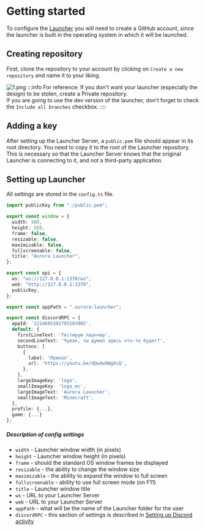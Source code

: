 # Getting started

To configure the [Launcher](https://github.com/AuroraTeam/Launcher) you will need to create a GitHub account, since the launcher is built in the operating system in which it will be launched.

## Creating repository

First, clone the repository to your account by clicking on `Create a new repository` and name it to your liking.

![1.png](/foto-github/1.webp)
:::info For reference:
If you don't want your launcher (especially the design) to be stolen, create a Private repository.\
If you are going to use the dev version of the launcher, don't forget to check the `Include all branches` checkbox.
::::

## Adding a key

After setting up the Launcher Server, a `public.pem` file should appear in its root directory. You need to copy it to the root of the Launcher repository. This is necessary so that the Launcher Server knows that the original Launcher is connecting to it, and not a third-party application.

## Setting up Launcher

All settings are stored in the `config.ts` file.

```ts
import publicKey from "./public.pem";

export const window = {
  width: 900,
  height: 550,
  frame: false,
  resizable: false,
  maximizable: false,
  fullscreenable: false,
  title: "Aurora Launcher",
};

export const api = {
  ws: "ws://127.0.0.1:1370/ws",
  web: "http://127.0.0.1:1370",
  publicKey,
};

export const appPath = ".aurora-launcher";

export const discordRPC = {
  appId: '1214685301793103902',
  default: {
    firstLineText: 'Тестирую лаунчер',
    secondLineText: 'Чувак, ты думал здесь что-то будет?',
    buttons: [
      {
        label: 'Прекол',
        url: 'https://youtu.be/dQw4w9WgXcQ',
      },
    ],
    largeImageKey: 'logo',
    smallImageKey: 'logo_mc',
    largeImageText: 'Aurora Launcher',
    smallImageText: 'Minecraft',
  },
  profile: {...},
  game: {...}
};
```

##### Description of config settings

- `width` - Launcher window width (in pixels)
- `height` - Launcher window height (in pixels)
- `frame` - should the standard OS window frames be displayed
- `resizable` - the ability to change the window size
- `maximizable` - the ability to expand the window to full screen
- `fullscreenable` - ability to use full screen mode (on F11)
- `title` - Launcher window title
- `ws` - URL to your Launcher Server
- `web` - URL to your Launcher Server
- `appPath` - what will be the name of the Launcher folder for the user
- `discordRPC` - this section of settings is described in [Setting up Discord activity](./discord-rpc.md)
